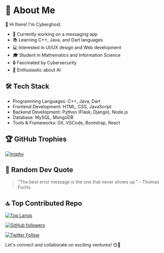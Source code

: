 # 💫 About Me

👋 Hi there! I'm Cyberghost.

- 🔨 Currently working on a messaging app
- 📚 Learning C++, Java, and Dart languages
- 💻 Interested in UI/UX design and Web development
- 🎓 Student in Mathematics and Information Science
- 🔒 Fascinated by Cybersecurity
- 🤖 Enthusiastic about AI

## 🛠️ Tech Stack

- Programming Languages: C++, Java, Dart
- Frontend Development: HTML, CSS, JavaScript
- Backend Development: Python (Flask, Django), Node.js
- Database: MySQL, MongoDB
- Tools & Frameworks: Git, VSCode, Bootstrap, React

## 🏆 GitHub Trophies

[![trophy](https://github-profile-trophy.vercel.app/?username=your-github-username&theme=gruvbox)](https://github.com/ryo-ma/github-profile-trophy)

## 🌟 Random Dev Quote

> "The best error message is the one that never shows up." - Thomas Fuchs

## 🔝 Top Contributed Repo

[![Top Langs](https://github-readme-stats.vercel.app/api/top-langs/?username=your-github-username&layout=compact)](https://github.com/anuraghazra/github-readme-stats)

[![GitHub followers](https://img.shields.io/github/followers/your-github-username.svg?style=social&label=Follow&maxAge=2592000)](https://github.com/your-github-username?tab=followers)

[![Twitter Follow](https://img.shields.io/twitter/follow/your-twitter-handle.svg?style=social)](https://twitter.com/your-twitter-handle)

Let's connect and collaborate on exciting ventures! 😊🚀

